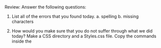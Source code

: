 Review:  Answer the following questions:
  1.  List all of the errors that you found today.
        a. spelling  b. missing characters
  2.  How would you make sure that you do not suffer through what we did today?
        Make a CSS directory and a Styles.css file. Copy the commands inside the <style> tag without copying the <style> tag and paste it into the Style.css file.  Then add the <link rel="stylesheet" href="styles.css"> to your pages.  Add the command line to (server.js:  server.use(express.static(__dirname+"/css"));
  3.  What is padding?
        Is the space around your content.
  4.  What is margin?
        Is the space between your contents.
  5.  What does the following do?
        a:hover {
          background-color: #FFF;
          Whenever you hover over the link the color changes to #FFF.
Reflect:  Answer the following questions:

  1.  What was the most frustrating thing about today?
        I actually enjoyed it.
  2.  Why do you think that good code conventions are in place?
        Because it used functions that would change the same class without having to change every single one separately.
  3.  How would you describe the box model to someone that has never seen a computer?
        The first layer of space around your content is the padding
        The second layer of space around your content is the border
        The third layer of space around your content is the margin, which controls the space between the separate contents.
